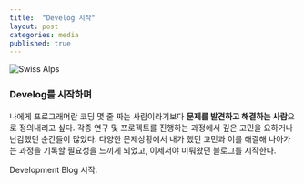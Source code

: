 ```yaml
---
title:  "Develog 시작"
layout: post
categories: media
published: true
---
```


![Swiss Alps](https://cdn.pixabay.com/photo/2020/09/09/02/12/smearing-5556288_960_720.jpg)

### Develog를 시작하며
나에게 프로그래머란 코딩 몇 줄 짜는 사람이라기보다 **문제를 발견하고 해결하는 사람**으로 정의내리고 싶다.
각종 연구 및 프로젝트를 진행하는 과정에서 깊은 고민을 요하거나 난감했던 순간들이 많았다.
다양한 문제상황에서 내가 했던 고민과 이를 해결해 나아가는 과정을 기록할 필요성을 느끼게 되었고, 이제서야 미뤄왔던 블로그를 시작한다.

Development Blog 시작.